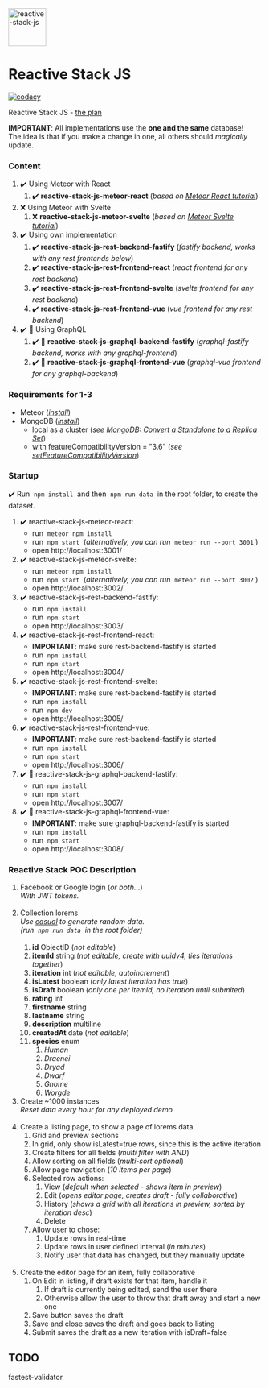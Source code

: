 <a href="https://reactive-stack-js.github.io/reactive-stack-js/">
  <img alt="reactive-stack-js" src="https://avatars0.githubusercontent.com/u/72337471?s=75" width="75">
</a>

# Reactive Stack JS
[![codacy](https://img.shields.io/codacy/grade/e0146e29a3134038b4dcf95db9eb5a38.svg)](https://app.codacy.com/gh/reactive-stack-js/reactive-stack-js/dashboard)

Reactive Stack JS - [the plan](https://docs.google.com/document/d/19zDe5Ee3U8-Q_3z7_SQ7xuOmcqVtCfU2Of8-Slk2nxQ)

__IMPORTANT__: All implementations use the __one and the same__ database!<br/>
The idea is that if you make a change in one, all others should _magically_ update.

### Content

1. :heavy_check_mark: Using Meteor with React
	1. :heavy_check_mark: __reactive-stack-js-meteor-react__ (_based on [Meteor React tutorial](https://www.meteor.com/tutorials/react/creating-an-app)_)
2. :x: Using Meteor with Svelte
	1. :x: __reactive-stack-js-meteor-svelte__ (_based on [Meteor Svelte tutorial](https://www.meteor.com/tutorials/svelte/creating-an-app)_)
3. :heavy_check_mark: Using own implementation
	1. :heavy_check_mark: __reactive-stack-js-rest-backend-fastify__ (_fastify backend, works with any rest frontends below_)
	2. :heavy_check_mark: __reactive-stack-js-rest-frontend-react__ (_react frontend for any rest backend_)
	3. :heavy_check_mark: __reactive-stack-js-rest-frontend-svelte__ (_svelte frontend for any rest backend_)
	3. :heavy_check_mark: __reactive-stack-js-rest-frontend-vue__ (_vue frontend for any rest backend_)
4. :heavy_check_mark: :construction: Using GraphQL
	1. :heavy_check_mark: :construction: __reactive-stack-js-graphql-backend-fastify__ (_graphql-fastify backend, works with any graphql-frontend_)
	2. :heavy_check_mark: :construction: __reactive-stack-js-graphql-frontend-vue__ (_graphql-vue frontend for any graphql-backend_)

### Requirements for 1-3

* Meteor (_[install](https://www.meteor.com/install)_)
* MongoDB (_[install](https://docs.mongodb.com/manual/installation/#mongodb-community-edition-installation-tutorials)_)
	* local as a cluster (_see [MongoDB: Convert a Standalone to a Replica Set](https://docs.mongodb.com/manual/tutorial/convert-standalone-to-replica-set/)_)
	* with featureCompatibilityVersion = "3.6" (_see [setFeatureCompatibilityVersion](https://docs.mongodb.com/manual/reference/command/setFeatureCompatibilityVersion/)_)

### Startup
:heavy_check_mark: Run &nbsp;`npm install`&nbsp; and then &nbsp;`npm run data`&nbsp; in the root folder, to create the dataset.

1. :heavy_check_mark: reactive-stack-js-meteor-react:
	* run &nbsp;`meteor npm install`&nbsp;
	* run &nbsp;`npm start`&nbsp;   (_alternatively, you can run_ &nbsp;`meteor run --port 3001`&nbsp;)
	* open http://localhost:3001/
2. :heavy_check_mark: reactive-stack-js-meteor-svelte:
	* run &nbsp;`meteor npm install`&nbsp;
	* run &nbsp;`npm start`&nbsp;   (_alternatively, you can run_ &nbsp;`meteor run --port 3002`&nbsp;)
	* open http://localhost:3002/
3. :heavy_check_mark: reactive-stack-js-rest-backend-fastify:
	* run &nbsp;`npm install`&nbsp;
	* run &nbsp;`npm start`&nbsp;
	* open http://localhost:3003/
4. :heavy_check_mark: reactive-stack-js-rest-frontend-react:
	* __IMPORTANT__: make sure rest-backend-fastify is started
	* run &nbsp;`npm install`&nbsp;
	* run &nbsp;`npm start`&nbsp;
	* open http://localhost:3004/
5. :heavy_check_mark: reactive-stack-js-rest-frontend-svelte:
	* __IMPORTANT__: make sure rest-backend-fastify is started
	* run &nbsp;`npm install`&nbsp;
	* run &nbsp;`npm dev`&nbsp;
	* open http://localhost:3005/
6. :heavy_check_mark: reactive-stack-js-rest-frontend-vue:
	* __IMPORTANT__: make sure rest-backend-fastify is started
	* run &nbsp;`npm install`&nbsp;
	* run &nbsp;`npm start`&nbsp;
	* open http://localhost:3006/
7. :heavy_check_mark: :construction: reactive-stack-js-graphql-backend-fastify:
	* run &nbsp;`npm install`&nbsp;
	* run &nbsp;`npm start`&nbsp;
	* open http://localhost:3007/
8. :heavy_check_mark: :construction: reactive-stack-js-graphql-frontend-vue:
	* __IMPORTANT__: make sure graphql-backend-fastify is started
	* run &nbsp;`npm install`&nbsp;
	* run &nbsp;`npm start`&nbsp;
	* open http://localhost:3008/

### Reactive Stack POC Description

1. Facebook or Google login (_or both…_)<br/>
_With JWT tokens._<br/>&nbsp;
2. Collection lorems<br/>
_Use [casual](https://www.npmjs.com/package/casual) to generate random data._<br/>
_(run &nbsp;`npm run data`&nbsp; in the root folder)_
<br/>&nbsp;
	1. __id__			ObjectID  	(_not editable_)
	2. __itemId__		string		(_not editable, create with [uuidv4](https://github.com/uuidjs/uuid), ties iterations together_)
	3. __iteration__	int			(_not editable, autoincrement_)
	4. __isLatest__		boolean		(_only latest iteration has true_)
	5. __isDraft__		boolean		(_only one per itemId, no iteration until submited_)
	6. __rating__		int
	7. __firstname__	string
	7. __lastname__		string
	8. __description__	multiline
	9. __createdAt__	date		 (_not editable_)
	10. __species__		enum
		1. _Human_
		2. _Draenei_
		3. _Dryad_
		4. _Dwarf_
		5. _Gnome_
		6. _Worgde_
3. Create ~1000 instances<br/>
_Reset data every hour for any deployed demo_<br/>&nbsp;
4. Create a listing page, to show a page of lorems data
	1. Grid and preview sections
	2. In grid, only show isLatest=true rows, since this is the active iteration
	3. Create filters for all fields	(_multi filter with AND_)
	4. Allow sorting on all fields		(_multi-sort optional_)
	5. Allow page navigation			(_10 items per page_)
	6. Selected row actions:
		1. View							(_default when selected - shows item in preview_)
		2. Edit							(_opens editor page, creates draft - fully collaborative_)
		3. History						(_shows a grid with all iterations in preview, sorted by iteration desc_)
		4. Delete
	7. Allow user to chose:
		1. Update rows in real-time
		2. Update rows in user defined interval (_in minutes_)
		3. Notify user that data has changed, but they manually update<br/>&nbsp;
5. Create the editor page for an item, fully collaborative
	1. On Edit in listing, if draft exists for that item, handle it
		1. If draft is currently being edited, send the user there
		2. Otherwise allow the user to throw that draft away and start a new one
	2. Save button saves the draft
	3. Save and close saves the draft and goes back to listing
	4. Submit saves the draft as a new iteration with isDraft=false


## TODO

fastest-validator
